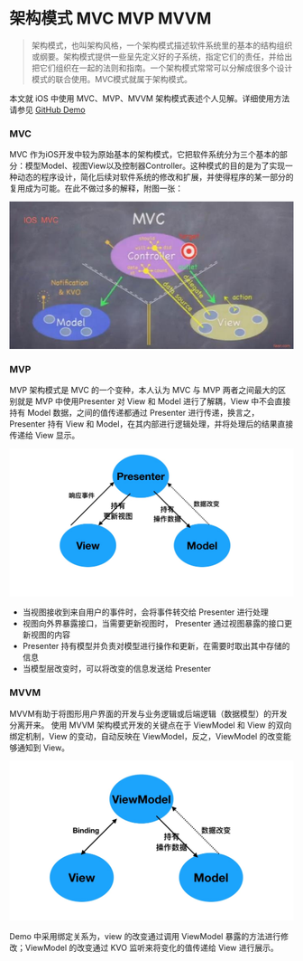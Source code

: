 # 架构模式 MVC MVP MVVM

> 架构模式，也叫架构风格，一个架构模式描述软件系统里的基本的结构组织或纲要。架构模式提供一些呈先定义好的子系统，指定它们的责任，并给出把它们组织在一起的法则和指南。一个架构模式常常可以分解成很多个设计模式的联合使用。MVC模式就属于架构模式。

本文就 iOS 中使用 MVC、MVP、MVVM 架构模式表述个人见解。详细使用方法请参见 [GitHub Demo](https://github.com/Caolongs/MVVM-Part)

### MVC

MVC 作为iOS开发中较为原始基本的架构模式，它把软件系统分为三个基本的部分：模型Model、视图View以及控制器Controller。这种模式的目的是为了实现一种动态的程序设计，简化后续对软件系统的修改和扩展，并使得程序的某一部分的复用成为可能。在此不做过多的解释，附图一张：


![](media/15215981447516/15216155291063.jpg)



### MVP
MVP 架构模式是 MVC 的一个变种，本人认为 MVC 与 MVP 两者之间最大的区别就是 MVP 中使用Presenter 对 View 和 Model 进行了解耦，View 中不会直接持有 Model 数据，之间的值传递都通过 Presenter 进行传递，换言之，Presenter 持有 View 和 Model，在其内部进行逻辑处理，并将处理后的结果直接传递给 View 显示。

![](media/15215981447516/15216176099173.jpg)

- 当视图接收到来自用户的事件时，会将事件转交给 Presenter 进行处理
- 视图向外界暴露接口，当需要更新视图时， Presenter 通过视图暴露的接口更新视图的内容
- Presenter 持有模型并负责对模型进行操作和更新，在需要时取出其中存储的信息
- 当模型层改变时，可以将改变的信息发送给 Presenter


### MVVM

MVVM有助于将图形用户界面的开发与业务逻辑或后端逻辑（数据模型）的开发分离开来。
使用 MVVM 架构模式开发的关键点在于 ViewModel 和 View 的双向绑定机制，View 的变动，自动反映在 ViewModel，反之，ViewModel 的改变能够通知到 View。

![](media/15215981447516/15216186538894.jpg)


Demo 中采用绑定关系为，view 的改变通过调用 ViewModel 暴露的方法进行修改；ViewModel 的改变通过 KVO 监听来将变化的值传递给 View 进行展示。


